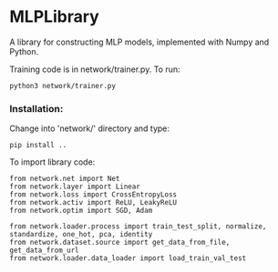 # MLPLibrary
A library for constructing MLP models, implemented with Numpy and Python.

Training code is in network/trainer.py. To run:
```
python3 network/trainer.py
```


### Installation:
Change into 'network/' directory and type:
```
pip install ..
```

To import library code:

```
from network.net import Net
from network.layer import Linear
from network.loss import CrossEntropyLoss
from network.activ import ReLU, LeakyReLU
from network.optim import SGD, Adam

from network.loader.process import train_test_split, normalize, standardize, one_hot, pca, identity
from network.dataset.source import get_data_from_file, get_data_from_url
from network.loader.data_loader import load_train_val_test
```